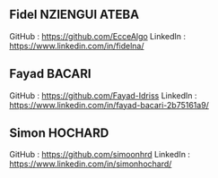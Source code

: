 ## Fidel NZIENGUI ATEBA

GitHub : https://github.com/EcceAlgo
LinkedIn : https://www.linkedin.com/in/fidelna/

## Fayad BACARI

GitHub : https://github.com/Fayad-Idriss
LinkedIn : https://www.linkedin.com/in/fayad-bacari-2b75161a9/

## Simon HOCHARD 

GitHub : https://github.com/simoonhrd
LinkedIn : https://www.linkedin.com/in/simonhochard/